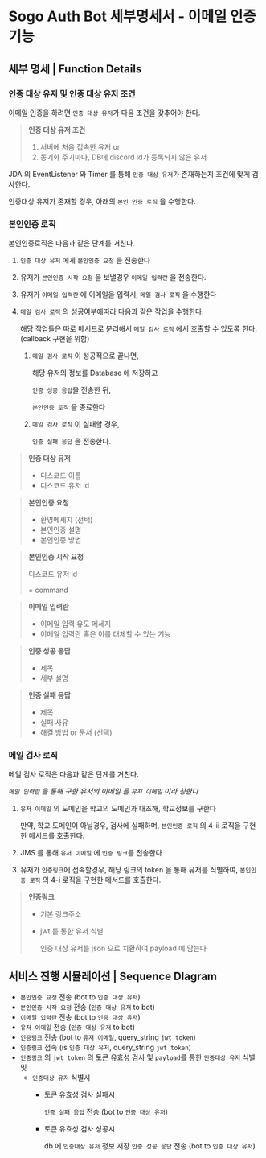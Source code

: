 # Sogo Auth Bot 세부명세서 - 이메일 인증 기능
## 세부 명세 | Function Details
### 인증 대상 유저 및 인증 대상 유저 조건
이메일 인증을 하려면 `인증 대상 유저`가 다음 조건을 갖추어야 한다.

> **인증 대상 유저 조건**
> 1. 서버에 처음 접속한 유저 or
> 2. 동기화 주기마다, DB에 discord id가 등록되지 않은 유저

 JDA 의 EventListener 와 Timer 를 통해 `인증 대상 유저`가 존재하는지 조건에 맞게 검사한다.
 
인증대상 유저가 존재할 경우, 아래의 `본인 인증 로직` 을 수행한다.

### 본인인증 로직
본인인증로직은 다음과 같은 단계를 거친다.
1. `인증 대상 유저` 에게 `본인인증 요청` 을 전송한다
2. 유저가 `본인인증 시작 요청` 을 보낼경우 `이메일 입력란` 을 전송한다.
3. 유저가 `이메일 입력란` 에 이메일을 입력시, `메일 검사 로직` 을 수행한다

4. `메일 검사 로직` 의 성공여부에따라 다음과 같은 작업을 수행한다.
    
    해당 작업들은 따로 메서드로 분리해서 `메일 검사 로직` 에서 호출할 수 있도록 한다. (callback 구현을 위함)

    1. `메일 검사 로직` 이 성공적으로 끝나면,
       
        해당 유저의 정보를 Database 에 저장하고 
       
        `인증 성공 응답`을 전송한 뒤,
       
        `본인인증 로직` 을 종료한다
    2. `메일 검사 로직` 이 실패할 경우, 
       
        `인증 실패 응답` 을 전송한다.
> **인증 대상 유저**
> - 디스코드 이름
> - 디스코드 유저 id

> **본인인증 요청**
> - 환영메세지 (선택)
> - 본인인증 설명
> - 본인인증 방법

> **본인인증 시작 요청**
> 
> 디스코드 유저 id
> 
> = command

> **이메일 입력란**
> - 이메일 입력 유도 메세지
> - 이메일 입력란 혹은 이를 대체할 수 있는 기능

> **인증 성공 응답**
> - 제목
> - 세부 설명

> **인증 실패 응답**
> - 제목
> - 실패 사유
> - 해결 방법 or 문서 (선택)

### 메일 검사 로직
메일 검사 로직은 다음과 같은 단계를 거친다.

_`메일 입력란` 을 통해 구한 유저의 이메일 을 `유저 이메일` 이라 칭한다_

1. `유저 이메일` 의 도메인을 학교의 도메인과 대조해, 학교정보를 구한다
    
    만약, 학교 도메인이 아닐경우, 검사에 실패하며, `본인인증 로직` 의 4-ii 로직을 구현한 메서드를 호출한다.
2. JMS 를 통해 `유저 이메일` 에 `인증 링크`를 전송한다
3. 유저가 `인증링크`에 접속할경우, 해당 링크의 token 을 통해 유저를 식별하여, 
   `본인인증 로직` 의 4-i 로직을 구현한 메서드를 호출한다.
   
> **인증링크**
> - 기본 링크주소
> - jwt 를 통한 유저 식별 
>    
>    인증 대상 유저를 json 으로 치환하여 payload 에 담는다

## 서비스 진행 시뮬레이션 | Sequence DIagram
- `본인인증 요청` 전송 (bot to `인증 대상 유저`)
- `본인인증 시작 요청` 전송 (`인증 대상 유저` to bot)
- `이메일 입력란` 전송 (bot to `인증 대상 유저`)
- `유저 이메일` 전송 (`인증 대상 유저` to bot)
- `인증링크` 전송 (bot to `유저 이메일`, query_string `jwt token`)
- `인증링크` 접속 (is `인증 대상 유저`, query_string `jwt token`)
- `인증링크` 의 `jwt token` 의 토큰 유효성 검사 및 `payload`를 통한 `인증대상 유저` 식별 및
    - `인증대상 유저` 식별시
        - 토큰 유효성 검사 실패시
        
            `인증 실패 응답` 전송 (bot to `인증 대상 유저`)
        - 토큰 유효성 검사 성공시
    
            db 에 `인증대상 유저` 정보 저장
            `인증 성공 응답` 전송 (bot to `인증 대상 유저`)

